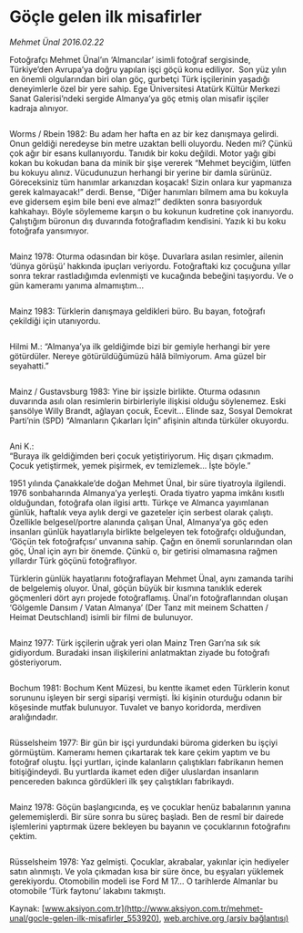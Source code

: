 # Göçle gelen ilk misafirler

*Mehmet Ünal 2016.02.22*

<div class="pNewsDetailMainContent ctx_content" itemprop="articleBody">
 <p>
  Fotoğrafçı Mehmet Ünal’ın ‘Almancılar’ isimli fotoğraf sergisinde, Türkiye’den Avrupa’ya doğru yapılan işçi göçü konu ediliyor.  Son yüz yılın en önemli olgularından biri olan göç, gurbetçi Türk işçilerinin yaşadığı deneyimlerle özel bir yere sahip. Ege Üniversitesi Atatürk Kültür Merkezi Sanat Galerisi’ndeki sergide Almanya’ya göç etmiş olan misafir işçiler kadraja alınıyor.
 </p>
 <p>
  <img alt="" src="http://web.archive.org/web/20160303045731im_/http://medya.aksiyon.com.tr//aksiyon/2016/02/23/575381.jpg "/>
 </p>
 <p>
  Worms / Rbein 1982: Bu adam her hafta en az bir kez danışmaya gelirdi. Onun geldiği neredeyse bin metre uzaktan belli oluyordu. Neden mi? Çünkü çok ağır bir esans kullanıyordu. Tanıdık bir koku değildi. Motor yağı gibi kokan bu kokudan bana da minik bir şişe vererek “Mehmet beyciğim, lütfen bu kokuyu alınız. Vücudunuzun herhangi bir yerine bir damla sürünüz. Göreceksiniz tüm hanımlar arkanızdan koşacak! Sizin onlara kur yapmanıza gerek kalmayacak!” derdi. Bense, “Diğer hanımları bilmem ama bu kokuyla eve gidersem eşim bile beni eve almaz!” dedikten sonra basıyorduk kahkahayı. Böyle söylememe karşın o bu kokunun kudretine çok inanıyordu. Çalıştığım büronun dış duvarında fotoğrafladım kendisini. Yazık ki bu koku fotoğrafa yansımıyor.
 </p>
 <p>
  <img alt="" src="http://web.archive.org/web/20160303045731im_/http://medya.aksiyon.com.tr//aksiyon/2016/02/23/575382.jpg "/>
 </p>
 <p>
  Mainz 1978: Oturma odasından bir köşe. Duvarlara asılan resimler, ailenin ‘dünya görüşü’ hakkında ipuçları veriyordu. Fotoğraftaki kız çocuğuna yıllar sonra tekrar rastladığımda evlenmişti ve kucağında bebeğini taşıyordu. Ve o gün kameramı yanıma almamıştım...
 </p>
 <p>
  <img alt="" src="http://web.archive.org/web/20160303045731im_/http://medya.aksiyon.com.tr//aksiyon/2016/02/23/575383.jpg "/>
 </p>
 <p>
  Mainz 1983: Türklerin danışmaya geldikleri büro. Bu bayan, fotoğrafı çekildiği için utanıyordu.
 </p>
 <p>
  <img alt="" src="http://web.archive.org/web/20160303045731im_/http://medya.aksiyon.com.tr//aksiyon/2016/02/23/575384.jpg "/>
 </p>
 <p>
  Hilmi M.: “Almanya’ya ilk geldiğimde bizi bir gemiyle herhangi bir yere götürdüler. Nereye götürüldüğümüzü hâlâ bilmiyorum. Ama güzel bir seyahatti.”
 </p>
 <p>
  <img alt="" src="http://web.archive.org/web/20160303045731im_/http://medya.aksiyon.com.tr//aksiyon/2016/02/23/575385.jpg "/>
 </p>
 <p>
  Mainz / Gustavsburg 1983: Yine bir işsizle birlikte. Oturma odasının duvarında asılı olan resimlerin birbirleriyle ilişkisi olduğu söylenemez. Eski şansölye Willy Brandt, ağlayan çocuk, Ecevit… Elinde saz, Sosyal Demokrat Parti’nin (SPD) “Almanların Çıkarları İçin” afişinin altında türküler okuyordu.
 </p>
 <p>
  <img alt="" src="http://web.archive.org/web/20160303045731im_/http://medya.aksiyon.com.tr//aksiyon/2016/02/23/575386.jpg"/>
 </p>
 <p>
  Ani K.:
  <br>
   “Buraya ilk geldiğimden beri çocuk yetiştiriyorum. Hiç dışarı çıkmadım. Çocuk yetiştirmek, yemek pişirmek, ev temizlemek... İşte böyle.”
  </br>
 </p>
 <p>
  1951 yılında Çanakkale’de doğan Mehmet Ünal, bir süre tiyatroyla ilgilendi. 1976 sonbaharında Almanya’ya yerleşti. Orada tiyatro yapma imkânı kısıtlı olduğundan, fotoğrafa olan ilgisi arttı. Türkçe ve Almanca yayımlanan günlük, haftalık veya aylık dergi ve gazeteler için serbest olarak çalıştı. Özellikle belgesel/portre alanında çalışan Ünal, Almanya’ya göç eden insanları günlük hayatlarıyla birlikte belgeleyen tek fotoğrafçı olduğundan, ‘Göçün tek fotoğrafçısı’ unvanına sahip. Çağın en önemli sorunlarından olan göç, Ünal için ayrı bir önemde. Çünkü o, bir getirisi olmamasına rağmen yıllardır Türk göçünü fotoğraflıyor.
 </p>
 <p>
  Türklerin günlük hayatlarını fotoğraflayan Mehmet Ünal, aynı zamanda tarihi de belgelemiş oluyor. Ünal, göçün büyük bir kısmına tanıklık ederek göçmenleri dört ayrı projede fotoğraflamış. Ünal’ın fotoğraflarından oluşan ‘Gölgemle Dansım / Vatan Almanya’ (Der Tanz mit meinem Schatten / Heimat Deutschland) isimli bir filmi de bulunuyor.
 </p>
 <p>
  <img alt="" src="http://web.archive.org/web/20160303045731im_/http://medya.aksiyon.com.tr//aksiyon/2016/02/23/575387.jpg "/>
 </p>
 <p>
  Mainz 1977: Türk işçilerin uğrak yeri olan Mainz Tren Garı’na sık sık gidiyordum. Buradaki insan ilişkilerini anlatmaktan ziyade bu fotoğrafı gösteriyorum.
 </p>
 <p>
  <img alt="" src="http://web.archive.org/web/20160303045731im_/http://medya.aksiyon.com.tr//aksiyon/2016/02/23/575388.jpg "/>
 </p>
 <p>
  Bochum 1981: Bochum Kent Müzesi, bu kentte ikamet eden Türklerin konut sorununu işleyen bir sergi siparişi vermişti. İki kişinin oturduğu odanın bir köşesinde mutfak bulunuyor. Tuvalet ve banyo koridorda, merdiven aralığındadır.
 </p>
 <p>
  <img alt="" src="http://web.archive.org/web/20160303045731im_/http://medya.aksiyon.com.tr//aksiyon/2016/02/23/575389.jpg "/>
 </p>
 <p>
  Rüsselsheim 1977: Bir gün bir işçi yurdundaki büroma giderken bu işçiyi görmüştüm. Kameramı hemen çıkartarak tek kare çekim yaptım ve bu fotoğraf oluştu. İşçi yurtları, içinde kalanların çalıştıkları fabrikanın hemen bitişiğindeydi. Bu yurtlarda ikamet eden diğer uluslardan insanların pencereden bakınca gördükleri ilk şey çalıştıkları fabrikaydı.
 </p>
 <p>
  <img alt="" src="http://web.archive.org/web/20160303045731im_/http://medya.aksiyon.com.tr//aksiyon/2016/02/23/575390.jpg "/>
 </p>
 <p>
  Mainz 1978: Göçün başlangıcında, eş ve çocuklar henüz babalarının yanına gelememişlerdi. Bir süre sonra bu süreç başladı. Ben de resmî bir dairede işlemlerini yaptırmak üzere bekleyen bu bayanın ve çocuklarının fotoğrafını çektim.
 </p>
 <p>
  <img alt="" src="http://web.archive.org/web/20160303045731im_/http://medya.aksiyon.com.tr//aksiyon/2016/02/23/575391.jpg "/>
 </p>
 <p>
  Rüsselsheim 1978: Yaz gelmişti. Çocuklar, akrabalar, yakınlar için hediyeler satın alınmıştı. Ve yola çıkmadan kısa bir süre önce, bu eşyaları yüklemek gerekiyordu. Otomobilin modeli ise Ford M 17… O tarihlerde Almanlar bu otomobile ‘Türk faytonu’ lakabını takmıştı.
 </p>
 <p>
 </p>
</div>


Kaynak: [www.aksiyon.com.tr](http://www.aksiyon.com.tr/mehmet-unal/gocle-gelen-ilk-misafirler_553920), [web.archive.org (arşiv bağlantısı)](http://web.archive.org/web/20160303045731/http://www.aksiyon.com.tr/mehmet-unal/gocle-gelen-ilk-misafirler_553920)
